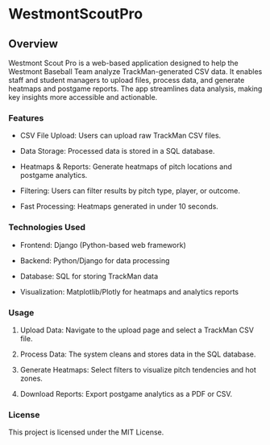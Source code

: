 # WestmontScoutPro

## Overview

Westmont Scout Pro is a web-based application designed to help the Westmont Baseball Team analyze TrackMan-generated CSV data. It enables staff and student managers to upload files, process data, and generate heatmaps and postgame reports. The app streamlines data analysis, making key insights more accessible and actionable.

### Features

- CSV File Upload: Users can upload raw TrackMan CSV files.

- Data Storage: Processed data is stored in a SQL database.

- Heatmaps & Reports: Generate heatmaps of pitch locations and postgame analytics.

- Filtering: Users can filter results by pitch type, player, or outcome.

- Fast Processing: Heatmaps generated in under 10 seconds.

### Technologies Used

- Frontend: Django (Python-based web framework)

- Backend: Python/Django for data processing

- Database: SQL for storing TrackMan data

- Visualization: Matplotlib/Plotly for heatmaps and analytics reports

### Usage

1. Upload Data: Navigate to the upload page and select a TrackMan CSV file.

2. Process Data: The system cleans and stores data in the SQL database.

3. Generate Heatmaps: Select filters to visualize pitch tendencies and hot zones.

4. Download Reports: Export postgame analytics as a PDF or CSV.

### License

This project is licensed under the MIT License.